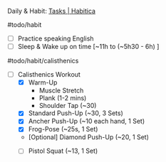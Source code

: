 
Daily & Habit: [Tasks | Habitica](https://habitica.com/)

#todo/habit
- [ ] Practice speaking English
- [ ] Sleep & Wake up on time [~11h to (~5h30 - 6h) ] 

#todo/habit/calisthenics
- [ ] Calisthenics Workout
	- [x] Warm-Up
		- Muscle Stretch 
		- Plank (1-2 mins)
		- Shoulder Tap (~30)
	- [x] Standard Push-Up (~30, 3 Sets) 
	- [x] Ancher Push-Up (~10 each hand, 1 Set)
	- [x] Frog-Pose (~25s, 1 Set)
	- [Optional] Diamond Push-Up (~20, 1 Set)
	- [ ] Pistol Squat (~13, 1 Set)



